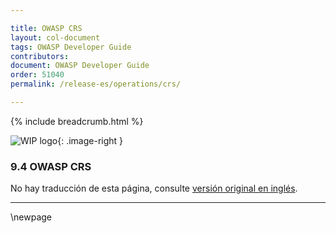 ```yaml
---

title: OWASP CRS
layout: col-document
tags: OWASP Developer Guide
contributors:
document: OWASP Developer Guide
order: 51040
permalink: /release-es/operations/crs/

---
```


{% include breadcrumb.html %}

<style type="text/css">
.image-right {
  height: 180px;
  display: block;
  margin-left: auto;
  margin-right: auto;
  float: right;
}
</style>

![WIP logo](../../../assets/images/dg_wip.png "Work in progress"){: .image-right }

### 9.4 OWASP CRS

No hay traducción de esta página, consulte [versión original en inglés][release1104].

----

[release1104]: https://github.com/OWASP/www-project-developer-guide/blob/main/release/11-operations/04-crs.md

\newpage
